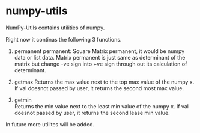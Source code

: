 numpy-utils
===========

NumPy-Utils contains utilities of numpy.

Right now it continas the following 3 functions.

1. permanent
        permanent: Square Matrix permanent, it would be numpy data or list data.
        Matrix permanent is just same as determinant of the matrix but change -ve
        sign into +ve sign through out its calculation of determinant.


2. getmax
        Returns the max value next to the top max value of the numpy x.
        If val doesnot passed by user, it returns the second most max value.

3. getmin  
        Returns the min value next to the least min value of the numpy x.
        If val doesnot passed by user, it returns the second lease min value.

In future more utilites will be added.
